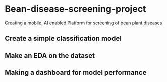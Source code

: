 # Bean-disease-screening-project
Creating a mobile, AI enabled Platform for screening of bean plant diseases

## Create a simple classification model

## Make an EDA on the dataset

## Making a dashboard for model performance
